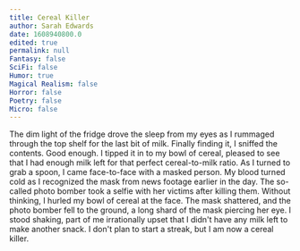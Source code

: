 ```yaml
---
title: Cereal Killer
author: Sarah Edwards
date: 1608940800.0
edited: true
permalink: null
Fantasy: false
SciFi: false
Humor: true
Magical Realism: false
Horror: false
Poetry: false
Micro: false
---
```

The dim light of the fridge drove the sleep from my eyes as I rummaged through the top shelf for the last bit of milk. Finally finding it, I sniffed the contents. Good enough. I tipped it in to my bowl of cereal, pleased to see that I had enough milk left for that perfect cereal-to-milk ratio. As I turned to grab a spoon, I came face-to-face with a masked person. My blood turned cold as I recognized the mask from news footage earlier in the day. The so-called photo bomber took a selfie with her victims after killing them. Without thinking, I hurled my bowl of cereal at the face. The mask shattered, and the photo bomber fell to the ground, a long shard of the mask piercing her eye. I stood shaking, part of me irrationally upset that I didn't have any milk left to make another snack. I don't plan to start a streak, but I am now a cereal killer.
